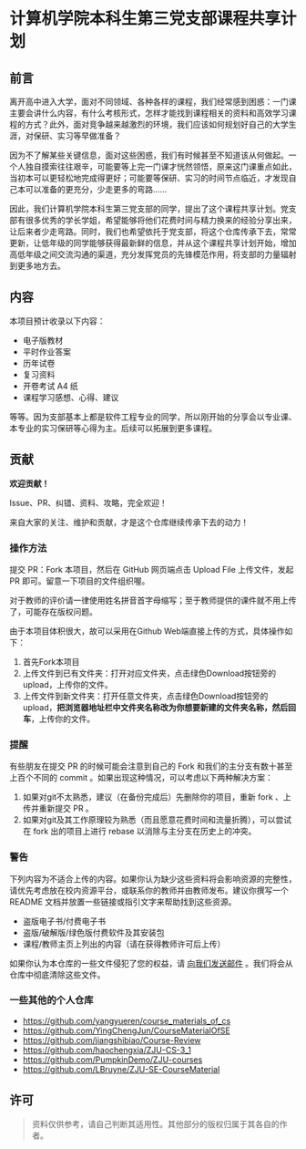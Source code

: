 # 计算机学院本科生第三党支部课程共享计划

## 前言

离开高中进入大学，面对不同领域、各种各样的课程，我们经常感到困惑：一门课主要会讲什么内容，有什么考核形式，怎样才能找到课程相关的资料和高效学习课程的方式？此外，面对竞争越来越激烈的环境，我们应该如何规划好自己的大学生涯，对保研、实习等早做准备？

因为不了解某些关键信息，面对这些困惑，我们有时候甚至不知道该从何做起。一个人独自摸索往往艰辛，可能要等上完一门课才恍然领悟，原来这门课重点如此，当初本可以更轻松地完成得更好；可能要等保研、实习的时间节点临近，才发现自己本可以准备的更充分，少走更多的弯路……

因此，我们计算机学院本科生第三党支部的同学，提出了这个课程共享计划。党支部有很多优秀的学长学姐，希望能够将他们花费时间与精力换来的经验分享出来，让后来者少走弯路。同时，我们也希望依托于党支部，将这个仓库传承下去，常常更新，让低年级的同学能够获得最新鲜的信息，并从这个课程共享计划开始，增加高低年级之间交流沟通的渠道，充分发挥党员的先锋模范作用，将支部的力量辐射到更多地方去。

## 内容

本项目预计收录以下内容：

- 电子版教材
- 平时作业答案
- 历年试卷
- 复习资料
- 开卷考试 A4 纸
- 课程学习感想、心得、建议

等等。因为支部基本上都是软件工程专业的同学，所以刚开始的分享会以专业课、本专业的实习保研等心得为主。后续可以拓展到更多课程。

## 贡献

**欢迎贡献！**

Issue、PR、纠错、资料、攻略，完全欢迎！

来自大家的关注、维护和贡献，才是这个仓库继续传承下去的动力！

### 操作方法

提交 PR：Fork 本项目，然后在 GitHub 网页端点击 Upload File 上传文件，发起 PR 即可。留意一下项目的文件组织喔。

对于教师的评价请一律使用姓名拼音首字母缩写；至于教师提供的课件就不用上传了，可能存在版权问题。

由于本项目体积很大，故可以采用在Github Web端直接上传的方式，具体操作如下：

1. 首先Fork本项目
2. 上传文件到已有文件夹：打开对应文件夹，点击绿色Download按钮旁的upload，上传你的文件。
3. 上传文件到新文件夹：打开任意文件夹，点击绿色Download按钮旁的upload，**把浏览器地址栏中文件夹名称改为你想要新建的文件夹名称，然后回车**，上传你的文件。

### 提醒

有些朋友在提交 PR 的时候可能会注意到自己的 Fork 和我们的主分支有数十甚至上百个不同的 commit 。如果出现这种情况，可以考虑以下两种解决方案：

1. 如果对git不太熟悉，建议（在备份完成后）先删除你的项目，重新 fork 、上传并重新提交 PR 。
2. 如果对git及其工作原理较为熟悉（而且愿意花费时间和流量折腾），可以尝试在 fork 出的项目上进行 rebase 以消除与主分支在历史上的冲突。

### 警告

下列内容为不适合上传的内容。如果你认为缺少这些资料将会影响资源的完整性，请优先考虑放在校内资源平台，或联系你的教师并由教师发布。建议你撰写一个 README 文档并放置一些链接或指引文字来帮助找到这些资源。

- 盗版电子书/付费电子书
- 盗版/破解版/绿色版付费软件及其安装包
- 课程/教师主页上列出的内容（请在获得教师许可后上传）

如果你认为本仓库的一些文件侵犯了您的权益，请 [向我们发送邮件](mailto:3180103501@zju.edu.cn) 。我们将会从仓库中彻底清除这些文件。

### 一些其他的个人仓库

+ https://github.com/yangyueren/course_materials_of_cs
+ https://github.com/YingChengJun/CourseMaterialOfSE
+ https://github.com/jiangshibiao/Course-Review
+ https://github.com/haochengxia/ZJU-CS-3_1
+ https://github.com/PumpkinDemo/ZJU-courses
+ https://github.com/LBruyne/ZJU-SE-CourseMaterial



## 许可

> 资料仅供参考，请自己判断其适用性。其他部分的版权归属于其各自的作者。
